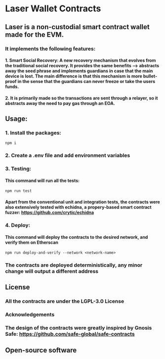 # Laser Wallet Contracts

## Laser is a non-custodial smart contract wallet made for the EVM.

### It implements the following features:

#### 1. Smart Social Recovery: A new recovery mechanism that evolves from the traditional social recovery. It provides the same benefits --> abstracts away the seed phrase and implements guardians in case that the main device is lost. The main difference is that this mechanism is more bullet-proof in the sense that the guardians can never freeze or take the users funds.

#### 2. It is primarily made so the transactions are sent through a relayer, so it abstracts away the need to pay gas through an EOA.



## Usage: 

### 1. Install the packages: 
```
npm i
```

### 2. Create a .env file and add environment variables


### 3. Testing: 

#### This command will run all the tests:
```
npm run test
```

#### Apart from the conventional unit and integration tests, the contracts were also extensively tested with echidna, a propery-based smart contract fuzzer: https://github.com/crytic/echidna


### 4. Deploy: 

#### This command will deploy the contracts to the desired network, and verify them on Etherscan
```
npm run deploy-and-verify --network <network-name>
```


### The contracts are deployed deterministically, any minor change will output a different address

## License

### All the contracts are under the LGPL-3.0 License

### Acknowledgements

### The design of the contracts were greatly inspired by Gnosis Safe: https://github.com/safe-global/safe-contracts

## Open-source software


